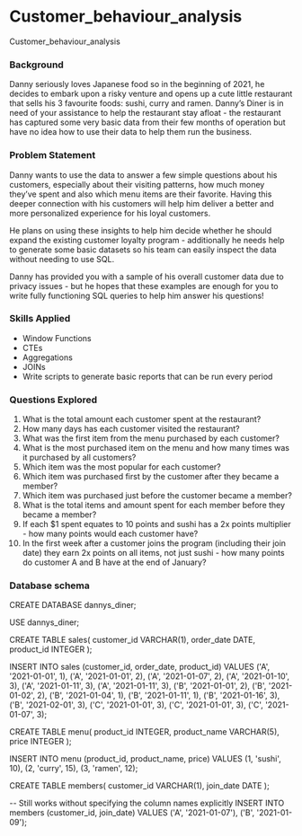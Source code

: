 # Customer_behaviour_analysis
Customer_behaviour_analysis

### Background

Danny seriously loves Japanese food so in the beginning of 2021, he decides to embark upon a risky venture and opens up a cute little restaurant that sells his 3 favourite foods: sushi, curry and ramen.
Danny’s Diner is in need of your assistance to help the restaurant stay afloat - the restaurant has captured some very basic data from their few months of operation but have no idea how to use their data to help them run the business.

### Problem Statement

Danny wants to use the data to answer a few simple questions about his customers, especially about their visiting patterns, how much money they’ve spent and also which menu items are their favorite. Having this deeper connection with his customers will help him deliver a better and more personalized experience for his loyal customers.

He plans on using these insights to help him decide whether he should expand the existing customer loyalty program - additionally he needs help to generate some basic datasets so his team can easily inspect the data without needing to use SQL.

Danny has provided you with a sample of his overall customer data due to privacy issues - but he hopes that these examples are enough for you to write fully functioning SQL queries to help him answer his questions!


### Skills Applied

- Window Functions
- CTEs
- Aggregations
- JOINs
- Write scripts to generate basic reports that can be run every period

### Questions Explored

1. What is the total amount each customer spent at the restaurant?
2. How many days has each customer visited the restaurant?
3. What was the first item from the menu purchased by each customer?
4. What is the most purchased item on the menu and how many times was it purchased by all customers?
5. Which item was the most popular for each customer?
6. Which item was purchased first by the customer after they became a member?
7. Which item was purchased just before the customer became a member?
8. What is the total items and amount spent for each member before they became a member?
9. If each $1 spent equates to 10 points and sushi has a 2x points multiplier - how many points would each customer have?
10. In the first week after a customer joins the program (including their join date) they earn 2x points on all items, not just sushi - how many points do customer A and B have at the end of January?

### Database schema

CREATE DATABASE dannys_diner;

USE dannys_diner;

CREATE TABLE sales(
	customer_id VARCHAR(1),
	order_date DATE,
	product_id INTEGER
);

INSERT INTO sales
	(customer_id, order_date, product_id)
VALUES
	('A', '2021-01-01', 1),
	('A', '2021-01-01', 2),
	('A', '2021-01-07', 2),
	('A', '2021-01-10', 3),
	('A', '2021-01-11', 3),
	('A', '2021-01-11', 3),
	('B', '2021-01-01', 2),
	('B', '2021-01-02', 2),
	('B', '2021-01-04', 1),
	('B', '2021-01-11', 1),
	('B', '2021-01-16', 3),
	('B', '2021-02-01', 3),
	('C', '2021-01-01', 3),
	('C', '2021-01-01', 3),
	('C', '2021-01-07', 3);

CREATE TABLE menu(
	product_id INTEGER,
	product_name VARCHAR(5),
	price INTEGER
);

INSERT INTO menu
	(product_id, product_name, price)
VALUES
	(1, 'sushi', 10),
    (2, 'curry', 15),
    (3, 'ramen', 12);

CREATE TABLE members(
	customer_id VARCHAR(1),
	join_date DATE
);

-- Still works without specifying the column names explicitly
INSERT INTO members
	(customer_id, join_date)
VALUES
	('A', '2021-01-07'),
    ('B', '2021-01-09');

